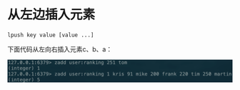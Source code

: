 # 从左边插入元素

```text
lpush key value [value ...]
```

下面代码从左向右插入元素c、b、a：

![](../../.gitbook/assets/image%20%2854%29.png)

